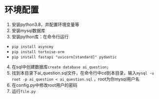 # 环境配置
1. 安装python3.8，并配置环境变量等
2. 安装mysql数据库
3. 安装python库：在命令行运行 
  - `pip install asyncmy`
  - `pip install tortoise-orm`
  - `pip install fastapi "uvicorn[standard]" pydantic`
4. 在sql中创建数据库`create database ai_question;`
5. 找到本目录下ai_question.sql文件，在命令行中cd到本目录，输入`mysql -u root -p ai_question < ai_question.sql` ，root为你mysql用户名
6. 在config.py中修改root用户的密码
7. 运行`file.py`